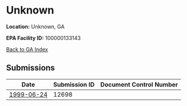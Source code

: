 # Unknown

**Location:** Unknown, GA

**EPA Facility ID:** 100000133143

[Back to GA Index](../../index.md)

## Submissions

| Date | Submission ID | Document Control Number |
|------|--------------|-------------------------|
| [1999-06-24](submissions/12698.md) | 12698 |  |
